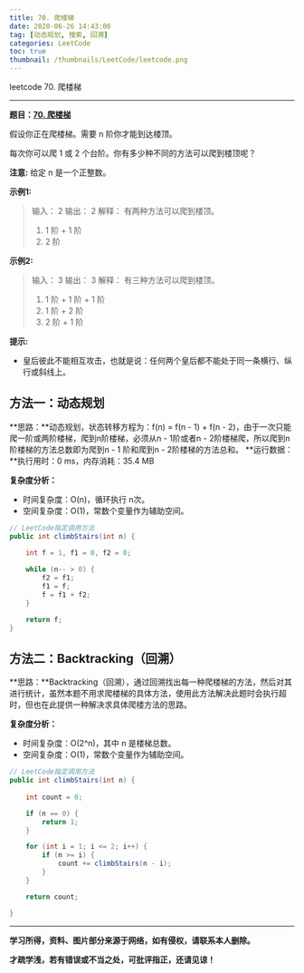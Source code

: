 ```yaml
---
title: 70. 爬楼梯
date: 2020-06-26 14:43:00
tag: [动态规划, 搜索, 回溯]
categories: LeetCode
toc: true
thumbnail: /thumbnails/LeetCode/leetcode.png
---
```


leetcode 70. 爬楼梯

<!--more-->

---

**题目：[70. 爬楼梯](https://leetcode-cn.com/problems/climbing-stairs/)**

假设你正在爬楼梯。需要 n 阶你才能到达楼顶。

每次你可以爬 1 或 2 个台阶。你有多少种不同的方法可以爬到楼顶呢？

**注意:** 给定 n 是一个正整数。

**示例1:**

> 输入： 2
> 输出： 2
> 解释： 有两种方法可以爬到楼顶。
> 1.  1 阶 + 1 阶
> 2.  2 阶

**示例2:**

> 输入： 3
> 输出： 3
> 解释： 有三种方法可以爬到楼顶。
> 1.  1 阶 + 1 阶 + 1 阶
> 2.  1 阶 + 2 阶	
> 3.  2 阶 + 1 阶

**提示:**

* 皇后彼此不能相互攻击，也就是说：任何两个皇后都不能处于同一条横行、纵行或斜线上。

## 方法一：动态规划

**思路：**动态规划，状态转移方程为：f(n) = f(n - 1) + f(n - 2)，由于一次只能爬一阶或两阶楼梯，爬到n阶楼梯，必须从n - 1阶或者n - 2阶楼梯爬，所以爬到n阶楼梯的方法总数即为爬到n - 1 阶和爬到n - 2阶楼梯的方法总和。
**运行数据：**执行用时：0 ms，内存消耗：35.4 MB

**复杂度分析：**

* 时间复杂度：O(n)，循环执行 n次。
* 空间复杂度：O(1)，常数个变量作为辅助空间。

```java
// LeetCode指定调用方法 
public int climbStairs(int n) {
		
    int f = 1, f1 = 0, f2 = 0;

    while (n-- > 0) {
        f2 = f1;
        f1 = f;
        f = f1 + f2;
    }

    return f;
}
```

## 方法二：Backtracking（回溯）

**思路：**Backtracking（回溯），通过回溯找出每一种爬楼梯的方法，然后对其进行统计，虽然本题不用求爬楼梯的具体方法，使用此方法解决此题时会执行超时，但也在此提供一种解决求具体爬楼方法的思路。

**复杂度分析：**

* 时间复杂度：O(2^n)，其中 n 是楼梯总数。
* 空间复杂度：O(1)，常数个变量作为辅助空间。

```java
// LeetCode指定调用方法 
public int climbStairs(int n) {
		
    int count = 0;

    if (n == 0) {
        return 1;
    }

    for (int i = 1; i <= 2; i++) {
        if (n >= i) {
            count += climbStairs(n - i);
        }
    }

    return count;

}
```

---

**学习所得，资料、图片部分来源于网络，如有侵权，请联系本人删除。**

**才疏学浅，若有错误或不当之处，可批评指正，还请见谅！**